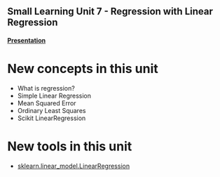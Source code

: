 ## Small Learning Unit 7 - Regression with Linear Regression


#### [Presentation](https://docs.google.com/presentation/d/1egTrNo-o3xkEf5bpImriALfF7rIqxa3CodvAPlfmuIs/edit?usp=sharing)

# New concepts in this unit
- What is regression?
- Simple Linear Regression
- Mean Squared Error
- Ordinary Least Squares 
- Scikit LinearRegression


# New tools in this unit
- [sklearn.linear_model.LinearRegression](http://scikit-learn.org/stable/modules/generated/sklearn.linear_model.LinearRegression.html)


